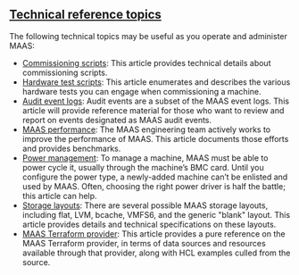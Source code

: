 <!-- "MAAS technical reference" -->

<a href="#heading--Technical-reference-topics"><h2 id="heading--Technical-reference-topics">Technical reference topics</h2></a>

The following technical topics may be useful as you operate and administer MAAS:

- [Commissioning scripts](/t/commissioning-scripts-reference/5375): This article provides technical details about commissioning scripts. 
- [Hardware test scripts](/t/hardware-test-scripts-reference/5392): This article enumerates and describes the various hardware tests you can engage when commissioning a machine.
- [Audit event logs](/t/audit-event-logs-reference/5256): Audit events are a subset of the MAAS event logs. This article will provide reference material for those who want to review and report on events designated as MAAS audit events.
- [MAAS performance](/t/maas-performance/6178): The MAAS engineering team actively works to improve the performance of MAAS.  This article documents those efforts and provides benchmarks.
- [Power management](/t/power-management-reference/5246): To manage a machine, MAAS must be able to power cycle it, usually through the machine’s BMC card. Until you configure the power type, a newly-added machine can’t be enlisted and used by MAAS. Often, choosing the right power driver is half the battle; this article can help.
- [Storage layouts](/t/storage-layouts-reference/5973): There are several possible MAAS storage layouts, including flat, LVM, bcache, VMFS6, and the generic "blank" layout.  This article provides details and technical specifications on these layouts.
- [MAAS Terraform provider](/t/maas-terraform-provider-reference/6327): This article provides a pure reference on the MAAS Terraform provider, in terms of data sources and resources available through that provider, along with HCL examples culled from the source.

